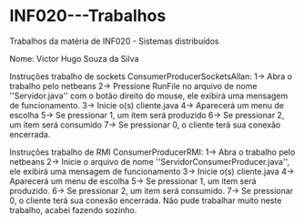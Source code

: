 # INF020---Trabalhos
Trabalhos da matéria de INF020 - Sistemas distribuídos 

Nome: Victor Hugo Souza da Silva


Instruções trabalho de sockets ConsumerProducerSocketsAllan:
1-> Abra o trabalho pelo netbeans
2-> Pressione RunFile no arquivo de nome ''Servidor.java'' com o botão direito do mouse, ele exibirá uma mensagem de funcionamento.
3-> Inicie o(s) cliente.java 
4-> Aparecerá um menu de escolha
5-> Se pressionar 1, um item será produzido
6-> Se pressionar 2, um item será consumido
7-> Se pressionar 0, o cliente terá sua conexão encerrada.

Instruções trabalho de RMI ConsumerProducerRMI:
1-> Abra o trabalho pelo netbeans
2-> Inicie o arquivo de nome ''ServidorConsumerProducer.java'', ele exibirá uma mensagem de funcionamento
3-> Inicie o(s) cliente.java 
4-> Aparecerá um menu de escolha
5-> Se pressionar 1, um item será produzido.
6-> Se pressionar 2, um item será consumido.
7-> Se pressionar 0, o cliente terá sua conexão encerrada.
Não pude trabalhar muito neste trabalho, acabei fazendo sozinho.
